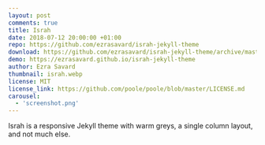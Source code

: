 ```yaml
---
layout: post
comments: true
title: Israh
date: 2018-07-12 20:00:00 +01:00
repo: https://github.com/ezrasavard/israh-jekyll-theme
download: https://github.com/ezrasavard/israh-jekyll-theme/archive/master.zip
demo: https://ezrasavard.github.io/israh-jekyll-theme
author: Ezra Savard
thumbnail: israh.webp
license: MIT
license_link: https://github.com/poole/poole/blob/master/LICENSE.md
carousel:
  - 'screenshot.png'
---
```


Israh is a responsive Jekyll theme with warm greys, a single column layout, and not much else.
